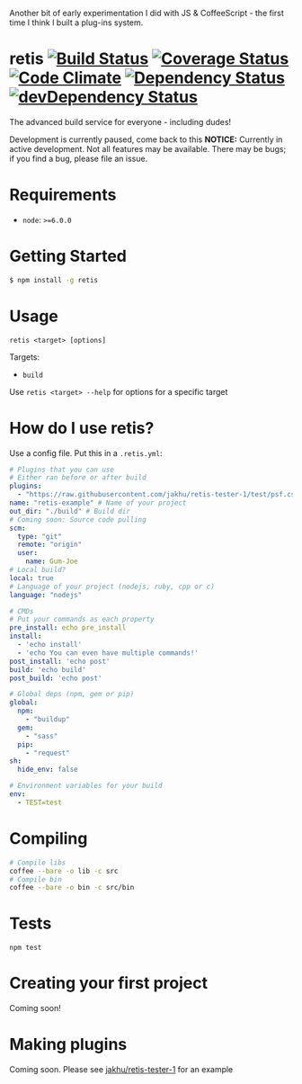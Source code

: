 Another bit of early experimentation I did with JS & CoffeeScript - the first time I think I built a plug-ins system.

# retis [![Build Status](https://travis-ci.org/Gum-Joe/retis.svg?branch=master)](https://travis-ci.org/Gum-Joe/retis) [![Coverage Status](https://coveralls.io/repos/github/Gum-Joe/retis/badge.svg?branch=master)](https://coveralls.io/github/Gum-Joe/retis?branch=master) [![Code Climate](https://codeclimate.com/github/Gum-Joe/retis/badges/gpa.svg)](https://codeclimate.com/github/Gum-Joe/retis) [![Dependency Status](https://david-dm.org/Gum-Joe/retis.svg)](https://david-dm.org/Gum-Joe/retis) [![devDependency Status](https://david-dm.org/Gum-Joe/retis/dev-status.svg)](https://david-dm.org/Gum-Joe/retis#info=devDependencies)
The advanced build service for everyone - including dudes!

Development is currently paused, come back to this
**NOTICE:** Currently in active development. Not all features may be available. There may be bugs; if you find a bug, please file an issue.

# Requirements

- `node`: `>=6.0.0`

# Getting Started
```bash
$ npm install -g retis
```
# Usage
```
retis <target> [options]
```
Targets:

- `build`

Use `retis <target> --help` for options for a specific target

# How do I use retis?
Use a config file. Put this in a `.retis.yml`:
```yaml
# Plugins that you can use
# Either ran before or after build
plugins:
  - "https://raw.githubusercontent.com/jakhu/retis-tester-1/test/psf.cson"
name: "retis-example" # Name of your project
out_dir: "./build" # Build dir
# Coming soon: Source code pulling
scm:
  type: "git"
  remote: "origin"
  user:
    name: Gum-Joe
# Local build?
local: true
# Language of your project (nodejs, ruby, cpp or c)
language: "nodejs"

# CMDs
# Put your commands as each property
pre_install: echo pre_install
install:
  - 'echo install'
  - 'echo You can even have multiple commands!'
post_install: 'echo post'
build: 'echo build'
post_build: 'echo post'

# Global deps (npm, gem or pip)
global:
  npm:
    - "buildup"
  gem:
    - "sass"
  pip:
    - "request"
sh:
  hide_env: false

# Environment variables for your build
env:
  - TEST=test

```

# Compiling
```bash
# Compile libs
coffee --bare -o lib -c src
# Compile bin
coffee --bare -o bin -c src/bin
```

# Tests
`npm test`

# Creating your first project
Coming soon!

# Making plugins
Coming soon. Please see [jakhu/retis-tester-1](https://github.com/jakhu/retis-tester-1) for an example
